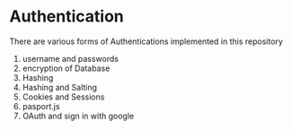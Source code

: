 # Authentication

There are various forms of Authentications implemented in this repository
1. username  and passwords
2. encryption of Database
3. Hashing
4. Hashing and Salting
5. Cookies and Sessions
6. pasport.js
7. OAuth and sign in with google
